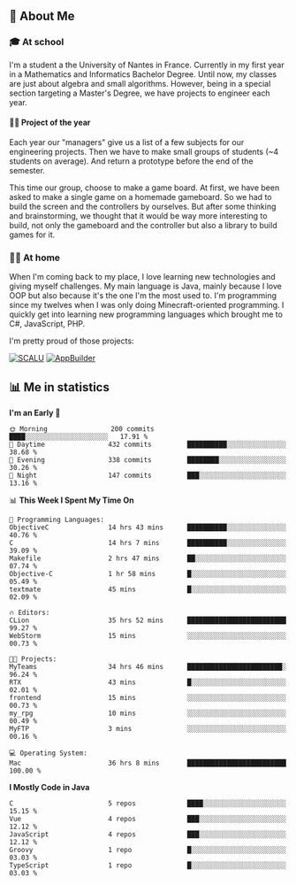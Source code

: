 ## 👀 About Me

### 🎓 At school

I'm a student a the University of Nantes in France. Currently in my first year in a Mathematics and Informatics Bachelor Degree. Until now, my classes are just about algebra and small algorithms. However, being in a special section targeting a Master's Degree, we have projects to engineer each year. 

#### 🔧🔬 Project of the year

Each year our "managers" give us a list of a few subjects for our engineering projects. Then we have to make small groups of students (~4 students on average). And return a prototype before the end of the semester.

This time our group, choose to make a game board. At first, we have been asked to make a single game on a homemade gameboard. So we had to build the screen and the controllers by ourselves. 
But after some thinking and brainstorming, we thought that it would be way more interesting to build, not only the gameboard and the controller but also a library to build games for it.

### 👨‍💻 At home

When I'm coming back to my place, I love learning new technologies and giving myself challenges. My main language is Java, mainly because I love OOP but also because it's the one I'm the most used to. I'm programming since my twelves when I was only doing Minecraft-oriented programming.  I quickly get into learning new programming languages which brought me to C#, JavaScript, PHP. 

I'm pretty proud of those projects:

[![SCALU](https://github-readme-stats.vercel.app/api/pin?username=renardfute&repo=SCALU)](https://github.com/renardfute/scalu)
[![AppBuilder](https://github-readme-stats.vercel.app/api/pin?username=pulsedev2&repo=AppBuilder)](https://github.com/pulsedev2/AppBuilder)

## 📊 Me in statistics
<!--START_SECTION:waka-->
**I'm an Early 🐤** 

```text
🌞 Morning                200 commits         ████░░░░░░░░░░░░░░░░░░░░░   17.91 % 
🌆 Daytime                432 commits         ██████████░░░░░░░░░░░░░░░   38.68 % 
🌃 Evening                338 commits         ████████░░░░░░░░░░░░░░░░░   30.26 % 
🌙 Night                  147 commits         ███░░░░░░░░░░░░░░░░░░░░░░   13.16 % 
```


📊 **This Week I Spent My Time On** 

```text
💬 Programming Languages: 
ObjectiveC               14 hrs 43 mins      ██████████░░░░░░░░░░░░░░░   40.76 % 
C                        14 hrs 7 mins       ██████████░░░░░░░░░░░░░░░   39.09 % 
Makefile                 2 hrs 47 mins       ██░░░░░░░░░░░░░░░░░░░░░░░   07.74 % 
Objective-C              1 hr 58 mins        █░░░░░░░░░░░░░░░░░░░░░░░░   05.49 % 
textmate                 45 mins             █░░░░░░░░░░░░░░░░░░░░░░░░   02.09 % 

🔥 Editors: 
CLion                    35 hrs 52 mins      █████████████████████████   99.27 % 
WebStorm                 15 mins             ░░░░░░░░░░░░░░░░░░░░░░░░░   00.73 % 

🐱‍💻 Projects: 
MyTeams                  34 hrs 46 mins      ████████████████████████░   96.24 % 
RTX                      43 mins             █░░░░░░░░░░░░░░░░░░░░░░░░   02.01 % 
frontend                 15 mins             ░░░░░░░░░░░░░░░░░░░░░░░░░   00.73 % 
my_rpg                   10 mins             ░░░░░░░░░░░░░░░░░░░░░░░░░   00.49 % 
MyFTP                    3 mins              ░░░░░░░░░░░░░░░░░░░░░░░░░   00.16 % 

💻 Operating System: 
Mac                      36 hrs 8 mins       █████████████████████████   100.00 % 
```

**I Mostly Code in Java** 

```text
C                        5 repos             ████░░░░░░░░░░░░░░░░░░░░░   15.15 % 
Vue                      4 repos             ███░░░░░░░░░░░░░░░░░░░░░░   12.12 % 
JavaScript               4 repos             ███░░░░░░░░░░░░░░░░░░░░░░   12.12 % 
Groovy                   1 repo              █░░░░░░░░░░░░░░░░░░░░░░░░   03.03 % 
TypeScript               1 repo              █░░░░░░░░░░░░░░░░░░░░░░░░   03.03 % 
```




<!--END_SECTION:waka-->
